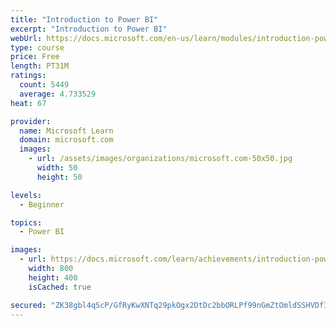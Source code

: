 ```yaml
---
title: "Introduction to Power BI"
excerpt: "Introduction to Power BI"
webUrl: https://docs.microsoft.com/en-us/learn/modules/introduction-power-bi/
type: course
price: Free
length: PT31M
ratings:
  count: 5449
  average: 4.733529
heat: 67

provider:
  name: Microsoft Learn
  domain: microsoft.com
  images:
    - url: /assets/images/organizations/microsoft.com-50x50.jpg
      width: 50
      height: 50

levels:
  - Beginner

topics:
  - Power BI

images:
  - url: https://docs.microsoft.com/learn/achievements/introduction-power-bi-social.png
    width: 800
    height: 400
    isCached: true

secured: "ZK38gbl4qScP/GfRyKwXNTq29pkOgx2DtDc2bbORLPf99nGmZtOmldSSHVDfIwT7NwpigBUKNQTyeB3ww85NKCFTXCt6yGUdJYAgQjrANge32LWcGbU5WNV4Sh8j7wcg9Zon4eD3N3y5V/hLF4ZaKS6ZHTi7IiJMD2ka+DLBeOdvYkIfH5JXLtM6IEKHcNvzKWFQNdr67kJgRb5+7E60z3yNdiVm0LlWorwSSj1XoJ1GNyNHIq96VQBiGiossNHe36dF8j08AQpFwqfh4mA4sAs/7eR0pL/Nj3+tLISbMCQC9luYk76LG8V/Ji5Vt2VdzwGo7GQOG0byYfiGa6RQyZHJ9zvlc0U9r0ETLck8CJal/BDKXDW750m5chwtJtSxJcIx8xE6i3CKmZombtQ5OmztHPOZL4Y88o0iZ9p12Yo=;dl9g8cUtLyeU2Qt3/FkKUA=="
---
```


